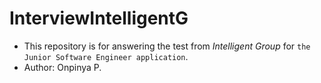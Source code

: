 # InterviewIntelligentG
* This repository is for answering the test from _Intelligent Group_ for ```the Junior Software Engineer application```. 
* Author: Onpinya P.
